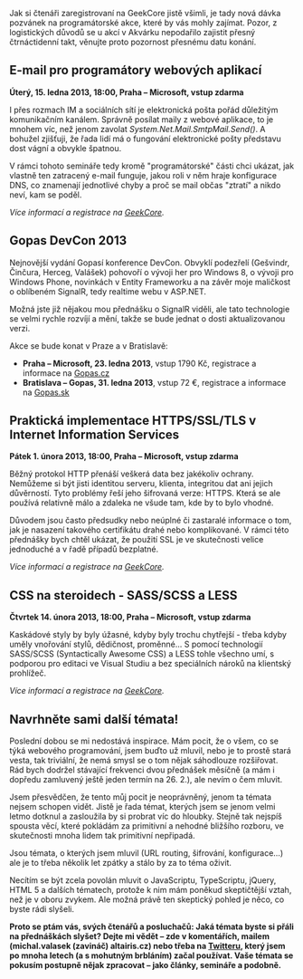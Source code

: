 <!-- dcterms:identifier = aspnetcz#2410 -->
<!-- dcterms:title = Pozvánka na akce: DevCon, E-mail, HTTPS/SSL a SASS/LESS -->
<!-- dcterms:abstract = Pravidelná dávka pozvánek na různé programátorské akce, doplněná výzvou k zadávání témat těch dalších. -->
<!-- np9:categoryId = 6 -->
<!-- x4w:category = Akce a události -->
<!-- np9:authorId = 1 -->
<!-- np9:authorEmail = michal.valasek@altairis.cz -->
<!-- dcterms:creator = Michal Altair Valášek -->
<!-- dcterms:created = 2013-01-08T04:04:56.53+01:00 -->
<!-- dcterms:date = 2013-01-08T04:04:59+01:00 -->
<!-- x4w:pictureWidth = 150 -->
<!-- x4w:pictureHeight = 150 -->
<!-- x4w:pictureUrl = /perex-pictures/20130108-pozvanka-na-akce-devcon-e-mail-https-ssl-a-sass-less.jpg -->

Jak si čtenáři zaregistrovaní na GeekCore jistě všimli, je tady nová dávka pozvánek na programátorské akce, které by vás mohly zajímat. Pozor, z logistických důvodů se u akcí v Akvárku nepodařilo zajistit přesný čtrnáctidenní takt, věnujte proto pozornost přesnému datu konání.

## E-mail pro programátory webových aplikací

**Úterý, 15. ledna 2013, 18:00, Praha – Microsoft, vstup zdarma**

I přes rozmach IM a sociálních sítí je elektronická pošta pořád důležitým komunikačním kanálem. Správně posílat maily z webové aplikace, to je mnohem víc, než jenom zavolat *System.Net.Mail.SmtpMail.Send()*. A bohužel zjišťuji, že řada lidí má o fungování elektronické pošty představu dost vágní a obvykle špatnou. 

V rámci tohoto semináře tedy kromě "programátorské" části chci ukázat, jak vlastně ten zatracený e-mail funguje, jakou roli v něm hraje konfigurace DNS, co znamenají jednotlivé chyby a proč se mail občas "ztratí" a nikdo neví, kam se poděl.

*Více informací a registrace na *[*GeekCore*](http://www.geekcore.cz/events/3618)*.*

## Gopas DevCon 2013

Nejnovější vydání Gopasí konference DevCon. Obvyklí podezřelí (Gešvindr, Činčura, Herceg, Valášek) pohovoří o vývoji her pro Windows 8, o vývoji pro Windows Phone, novinkách v Entity Frameworku a na závěr moje maličkost o oblíbeném SignalR, tedy realtime webu v ASP.NET.

Možná jste již nějakou mou přednášku o SignalR viděli, ale tato technologie se velmi rychle rozvíjí a mění, takže se bude jednat o dosti aktualizovanou verzi.

Akce se bude konat v Praze a v Bratislavě:

*   **Praha – Microsoft, 23. ledna 2013**, vstup 1790 Kč, registrace a informace na [Gopas.cz](http://www.gopas.cz/Kurzy/Katalog-kurzu/Bootcamp-Konference-Seminare/Konference-a-seminare/GOPAS-DevCon-2013-DEVCON2013.aspx) 
*   **Bratislava – Gopas, 31. ledna 2013**, vstup 72 €, registrace a informace na [Gopas.sk](http://www.gopas.sk/News/Vyvojari-zbystrite!-GOPAS-DevCon-2013-je-tu!.aspx) 

## Praktická implementace HTTPS/SSL/TLS v Internet Information Services 

**Pátek 1. února 2013, 18:00, Praha – Microsoft, vstup zdarma**

Běžný protokol HTTP přenáší veškerá data bez jakékoliv ochrany. Nemůžeme si být jisti identitou serveru, klienta, integritou dat ani jejich důvěrností. Tyto problémy řeší jeho šifrovaná verze: HTTPS. Která se ale používá relativně málo a zdaleka ne všude tam, kde by to bylo vhodné.

Důvodem jsou často předsudky nebo neúplné či zastaralé informace o tom, jak je nasazení takového certifikátu drahé nebo komplikované. V rámci této přednášky bych chtěl ukázat, že použití SSL je ve skutečnosti velice jednoduché a v řadě případů bezplatné.

*Více informací a registrace na *[*GeekCore*](http://www.geekcore.cz/events/3619)*.*

## CSS na steroidech - SASS/SCSS a LESS

**Čtvrtek 14. února 2013, 18:00, Praha – Microsoft, vstup zdarma**

Kaskádové styly by byly úžasné, kdyby byly trochu chytřejší - třeba kdyby uměly vnořování stylů, dědičnost, proměnné... S pomocí technologií SASS/SCSS (Syntactically Awesome CSS) a LESS tohle všechno umí, s podporou pro editaci ve Visual Studiu a bez speciálních nároků na klientský prohlížeč.

*Více informací a registrace na *[*GeekCore*](http://www.geekcore.cz/events/3621)*.*

## Navrhněte sami další témata!

Poslední dobou se mi nedostává inspirace. Mám pocit, že o všem, co se týká webového programování, jsem buďto už mluvil, nebo je to prostě stará vesta, tak triviální, že nemá smysl se o tom nějak sáhodlouze rozšiřovat. Rád bych dodržel stávající frekvenci dvou přednášek měsíčně (a mám i dopředu zamluvený ještě jeden termín na 26. 2.), ale nevím o čem mluvit.

Jsem přesvědčen, že tento můj pocit je neoprávněný, jenom ta témata nejsem schopen vidět. Jistě je řada témat, kterých jsem se jenom velmi letmo dotknul a zasloužila by si probrat víc do hloubky. Stejně tak nejspíš spousta věcí, které pokládám za primitivní a nehodné bližšího rozboru, ve skutečnosti mnoha lidem tak primitivní nepřipadá.

Jsou témata, o kterých jsem mluvil (URL routing, šifrování, konfigurace…) ale je to třeba několik let zpátky a stálo by za to téma oživit. 

Necítím se být zcela povolán mluvit o JavaScriptu, TypeScriptu, jQuery, HTML 5 a dalších tématech, protože k nim mám poněkud skeptičtější vztah, než je v oboru zvykem. Ale možná právě ten skeptický pohled je něco, co byste rádi slyšeli.

**Proto se ptám vás, svých čtenářů a posluchačů: Jaká témata byste si přáli na přednáškách slyšet? Dejte mi vědět – zde v komentářích, mailem (michal.valasek (zavináč) altairis.cz) nebo třeba na **[**Twitteru**](http://www.twitter.com/ridercz)**, který jsem po mnoha letech (a s mohutným brbláním) začal používat. Vaše témata se pokusím postupně nějak zpracovat – jako články, semináře a podobně.**